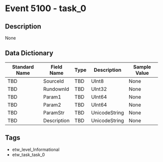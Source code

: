 # Event 5100 - task_0

## Description
None

## Data Dictionary
|Standard Name|Field Name|Type|Description|Sample Value|
|---|---|---|---|---|
|TBD|SourceId|TBD|UInt8|None|None|
|TBD|RundownId|TBD|UInt32|None|None|
|TBD|Param1|TBD|UInt64|None|None|
|TBD|Param2|TBD|UInt64|None|None|
|TBD|ParamStr|TBD|UnicodeString|None|None|
|TBD|Description|TBD|UnicodeString|None|None|

## Tags
* etw_level_Informational
* etw_task_task_0